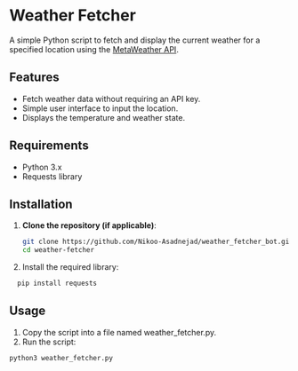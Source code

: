 # Weather Fetcher

A simple Python script to fetch and display the current weather for a specified location using the [MetaWeather API](https://www.metaweather.com/).

## Features

- Fetch weather data without requiring an API key.
- Simple user interface to input the location.
- Displays the temperature and weather state.

## Requirements

- Python 3.x
- Requests library

## Installation

1. **Clone the repository (if applicable)**:
   ```bash
   git clone https://github.com/Nikoo-Asadnejad/weather_fetcher_bot.git
   cd weather-fetcher
   ```
2.	Install the required library:
   
```bash
  pip install requests
```

## Usage

1.	Copy the script into a file named weather_fetcher.py.
2.	Run the script:
    
```bash
python3 weather_fetcher.py
```
